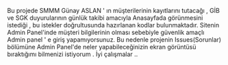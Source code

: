 Bu projede SMMM Günay ASLAN ' ın müşterilerinin kayıtlarını tutacağı , GİB ve SGK duyurularının günlük takibi amacıyla Anasayfada görünmesini istediği , bu istekler doğrultusunda hazırlanan kodlar bulunmaktadır. 
Sitenin Admin Panel'inde müşteri bilgilerinin olması sebebiyle güvenlik amaçlı Admin panel ' e giriş yapamıyorsunuz. Bu nedenle projenin Issues(Sorunlar) bölümüne Admin Panel'de neler yapabileceğinizin ekran görüntüsü bıraktığımı bilmenizi istiyorum . İyi çalışmalar ..
